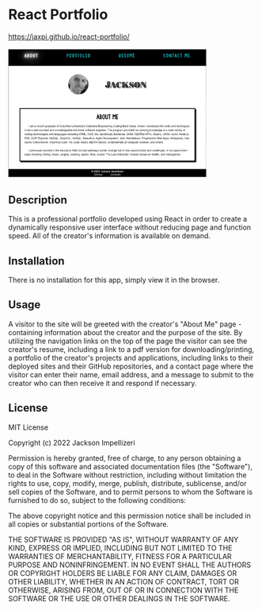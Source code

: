 # React Portfolio

https://jaxpi.github.io/react-portfolio/
<br><br><img src="./public/images/mainscreenshot.jpg" style="width:400px; height auto;">


## Description

This is a professional portfolio developed using React in order to create a dynamically responsive user interface without reducing page and function speed. All of the creator's information is available on demand.


## Installation

There is no installation for this app, simply view it in the browser.

## Usage

A visitor to the site will be greeted with the creator's "About Me" page - containing information about the creator and the purpose of the site. By utilizing the navigation links on the top of the page the visitor can see the creator's resume, including a link to a pdf version for downloading/printing, a portfolio of the creator's projects and applications, including links to their deployed sites and their GitHub repositories, and a contact page where the visitor can enter their name, email address, and a message to submit to the creator who can then receive it and respond if necessary.

## License

MIT License

Copyright (c) 2022 Jackson Impellizeri

Permission is hereby granted, free of charge, to any person obtaining a copy
of this software and associated documentation files (the "Software"), to deal
in the Software without restriction, including without limitation the rights
to use, copy, modify, merge, publish, distribute, sublicense, and/or sell
copies of the Software, and to permit persons to whom the Software is
furnished to do so, subject to the following conditions:

The above copyright notice and this permission notice shall be included in all
copies or substantial portions of the Software.

THE SOFTWARE IS PROVIDED "AS IS", WITHOUT WARRANTY OF ANY KIND, EXPRESS OR
IMPLIED, INCLUDING BUT NOT LIMITED TO THE WARRANTIES OF MERCHANTABILITY,
FITNESS FOR A PARTICULAR PURPOSE AND NONINFRINGEMENT. IN NO EVENT SHALL THE
AUTHORS OR COPYRIGHT HOLDERS BE LIABLE FOR ANY CLAIM, DAMAGES OR OTHER
LIABILITY, WHETHER IN AN ACTION OF CONTRACT, TORT OR OTHERWISE, ARISING FROM,
OUT OF OR IN CONNECTION WITH THE SOFTWARE OR THE USE OR OTHER DEALINGS IN THE
SOFTWARE.
